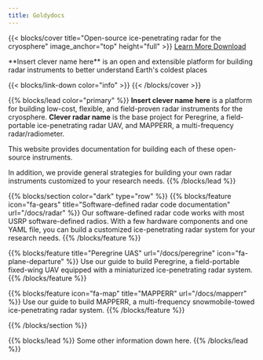 ```yaml
---
title: Goldydocs
---
```


{{< blocks/cover title="Open-source ice-penetrating radar for the cryosphere" image_anchor="top" height="full" >}}
<a class="btn btn-lg btn-primary me-3 mb-4" href="/docs/">
  Learn More <i class="fas fa-arrow-alt-circle-right ms-2"></i>
</a>
<a class="btn btn-lg btn-secondary me-3 mb-4" href="https://github.com/thomasteisberg/uhd_radar/">
  Download <i class="fab fa-github ms-2 "></i>
</a>
<p class="lead mt-5">**Insert clever name here** is an open and extensible platform for building radar instruments to better understand Earth's coldest places</p>
{{< blocks/link-down color="info" >}}
{{< /blocks/cover >}}


{{% blocks/lead color="primary" %}}
**Insert clever name here** is a platform for building low-cost, flexible,
and field-proven radar instruments for the cryosphere. **Clever radar name** is
the base project for Peregrine, a field-portable ice-penetrating radar UAV, and
MAPPERR, a multi-frequency radar/radiometer.

This website provides documentation for building each of these open-source
instruments.

In addition, we provide general strategies for building your own radar instruments
customized to your research needs.
{{% /blocks/lead %}}


{{% blocks/section color="dark" type="row" %}}
{{% blocks/feature icon="fa-gears" title="Software-defined radar code documentation" url="/docs/radar" %}}
Our software-defined radar code works with most USRP software-defined radios.
With a few hardware components and one YAML file, you can build a customized
ice-penetrating radar system for your research needs.
{{% /blocks/feature %}}


{{% blocks/feature title="Peregrine UAS" url="/docs/peregrine" icon="fa-plane-departure" %}}
Use our guide to build Peregrine, a field-portable fixed-wing UAV equipped with a miniaturized ice-penetrating radar system.
{{% /blocks/feature %}}


{{% blocks/feature icon="fa-map" title="MAPPERR" url="/docs/mapperr" %}}
Use our guide to build MAPPERR, a multi-frequency snowmobile-towed ice-penetrating radar system.
{{% /blocks/feature %}}


{{% /blocks/section %}}

{{% blocks/lead %}}
Some other information down here.
{{% /blocks/lead %}}
